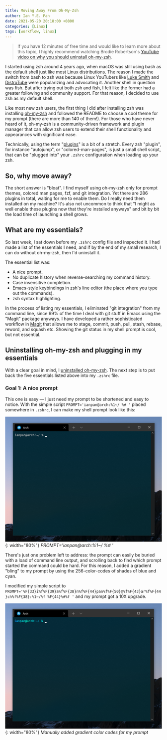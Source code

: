 ```yaml
---
title: Moving Away From Oh-My-Zsh
author: Ian Y.E. Pan
date: 2021-05-20 20:18:00 +0800
categories: [Linux]
tags: [workflow, linux]
---
```

> If you have 12 minutes of free time and would like to learn more
> about this topic, I highly recommend watching Brodie
> Robertson's [YouTube video on why you should uninstall oh-my-zsh](https://www.youtube.com/watch?v=21_WkzBErQk).

I started using zsh around 4 years ago, when macOS was still using
bash as the default shell just like most Linux distributions. The
reason I made the switch from bash to zsh was because Linux YouTubers
like [Luke
Smith](https://www.youtube.com/channel/UC2eYFnH61tmytImy1mTYvhA) and
[DistroTube](https://www.youtube.com/channel/UCVls1GmFKf6WlTraIb_IaJg)
were popularizing and advocating it. Another shell in question was
fish. But after trying out both zsh and fish, I felt like the former
had a greater following and community support. For that reason, I
decided to use zsh as my default shell.

Like most new zsh users, the first thing I did after installing zsh
was installing [oh-my-zsh](https://github.com/ohmyzsh/ohmyzsh) and
followed the README to choose a cool theme for my prompt (there are
more than 140 of them!). For those who have never heard of it,
oh-my-zsh is a community-driven framework and plugin manager that can
allow zsh users to extend their shell functionality and appearances
with significant ease.

Technically, using the term
"[plugins](https://github.com/ohmyzsh/ohmyzsh/wiki/Plugins)" is a bit
of a stretch. Every zsh "plugin", for instance "autojump", or
"colored-man-pages", is just a small shell script, that can be
"plugged into" your `.zshrc` configuration when loading up your zsh.

## So, why move away?

The short answer is "bloat". I find myself using oh-my-zsh only for
prompt themes, colored man pages, fzf, and git integration. Yet there
are 286 plugins in total, waiting for me to enable them. Do I really
need them installed on my machine? It's also not uncommon to think
that "I might as well enable these plugins now that they're installed
anyways" and bit by bit the load time of launching a shell grows.

## What are my essentials?

So last week, I sat down before my `.zshrc` config file and inspected
it. I had made a list of the essentials I need, and if by the end of
my small research, I can do without oh-my-zsh, then I'd uninstall it.

The essential list was:

- A nice prompt.
- No duplicate history when reverse-searching my command history.
- Case insensitive completion.
- Emacs-style keybindings in zsh's line editor (the place where you
  type out the commands).
- zsh syntax highlighting.

In the process of listing my essentials, I eliminated "git
integration" from my command line, since 99% of the time I deal with
git stuff in Emacs using the "Magit" package anyways. I have developed
a rather sophisticated workflow in
[Magit](https://emacsair.me/2017/09/01/magit-walk-through/) that
allows me to stage, commit, push, pull, stash, rebase, reword, and
squash etc. Showing the git status in my shell prompt is cool, but not
essential.

## Uninstalling oh-my-zsh and plugging in my essentials

With a clear goal in mind, I [uninstalled
oh-my-zsh](https://github.com/ohmyzsh/ohmyzsh#uninstalling-oh-my-zsh). The
next step is to put back the five essentials listed above into my
`.zshrc` file.

### Goal 1: A nice prompt

This one is easy &mdash; I just need my prompt to be shortened and
easy to notice. With the simple script `PROMPT='ianpan@arch:%1~/ %# '`
placed somewhere in `.zshrc`, I can make my shell prompt look like
this:

![Zsh prompt 1](/images/zsh-prompt1.png){: width="80%"}
_PROMPT='ianpan@arch:%1~/ %# '_

There's just one problem left to address: the prompt can easily be
buried with a load of command line output, and scrolling back to find
which prompt started the command could be hard. For this reason, I
added a gradient "bling" to my prompt by using the 256-color-codes of
shades of blue and cyan.

I modified my simple script to
`PROMPT='%F{33}i%f%F{39}a%f%F{38}n%f%F{44}pan%f%F{50}@%f%F{43}ar%f%F{44}ch%f%F{38}:%1~/%f
%F{44}%#%f '` and my prompt got a 10X upgrade.

![Zsh prompt 2](/images/zsh-prompt2.png){: width="80%"}
_Manually added gradient color codes for my prompt_

